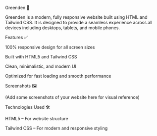 Greenden 🌱

Greenden is a modern, fully responsive website built using HTML and Tailwind CSS. It is designed to provide a seamless experience across all devices including desktops, tablets, and mobile phones.

Features ✅

100% responsive design for all screen sizes

Built with HTML5 and Tailwind CSS

Clean, minimalistic, and modern UI

Optimized for fast loading and smooth performance

Screenshots 🖼️

(Add some screenshots of your website here for visual reference)

Technologies Used 🛠️

HTML5 – For website structure

Tailwind CSS – For modern and responsive styling
